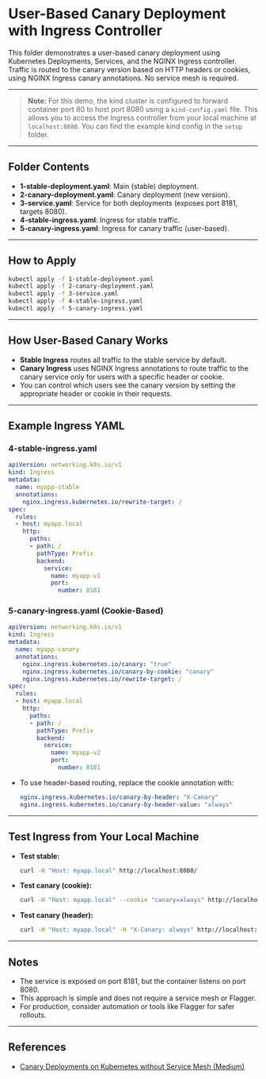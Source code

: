 # User-Based Canary Deployment with Ingress Controller

This folder demonstrates a user-based canary deployment using Kubernetes Deployments, Services, and the NGINX Ingress controller. Traffic is routed to the canary version based on HTTP headers or cookies, using NGINX Ingress canary annotations. No service mesh is required.

---

> **Note:**
> For this demo, the kind cluster is configured to forward container port 80 to host port 8080 using a `kind-config.yaml` file. This allows you to access the Ingress controller from your local machine at `localhost:8080`. You can find the example kind config in the `setup` folder.

---

## Folder Contents
- **1-stable-deployment.yaml**: Main (stable) deployment.
- **2-canary-deployment.yaml**: Canary deployment (new version).
- **3-service.yaml**: Service for both deployments (exposes port 8181, targets 8080).
- **4-stable-ingress.yaml**: Ingress for stable traffic.
- **5-canary-ingress.yaml**: Ingress for canary traffic (user-based).

---

## How to Apply

```sh
kubectl apply -f 1-stable-deployment.yaml
kubectl apply -f 2-canary-deployment.yaml
kubectl apply -f 3-service.yaml
kubectl apply -f 4-stable-ingress.yaml
kubectl apply -f 5-canary-ingress.yaml
```

---

## How User-Based Canary Works

- **Stable Ingress** routes all traffic to the stable service by default.
- **Canary Ingress** uses NGINX Ingress annotations to route traffic to the canary service only for users with a specific header or cookie.
- You can control which users see the canary version by setting the appropriate header or cookie in their requests.

---

## Example Ingress YAML

### 4-stable-ingress.yaml
```yaml
apiVersion: networking.k8s.io/v1
kind: Ingress
metadata:
  name: myapp-stable
  annotations:
    nginx.ingress.kubernetes.io/rewrite-target: /
spec:
  rules:
  - host: myapp.local
    http:
      paths:
      - path: /
        pathType: Prefix
        backend:
          service:
            name: myapp-v1
            port:
              number: 8181
```

### 5-canary-ingress.yaml (Cookie-Based)
```yaml
apiVersion: networking.k8s.io/v1
kind: Ingress
metadata:
  name: myapp-canary
  annotations:
    nginx.ingress.kubernetes.io/canary: "true"
    nginx.ingress.kubernetes.io/canary-by-cookie: "canary"
    nginx.ingress.kubernetes.io/rewrite-target: /
spec:
  rules:
  - host: myapp.local
    http:
      paths:
      - path: /
        pathType: Prefix
        backend:
          service:
            name: myapp-v2
            port:
              number: 8181
```

- To use header-based routing, replace the cookie annotation with:
  ```yaml
  nginx.ingress.kubernetes.io/canary-by-header: "X-Canary"
  nginx.ingress.kubernetes.io/canary-by-header-value: "always"
  ```

---

## Test Ingress from Your Local Machine

- **Test stable:**
  ```sh
  curl -H "Host: myapp.local" http://localhost:8080/
  ```
- **Test canary (cookie):**
  ```sh
  curl -H "Host: myapp.local" --cookie "canary=always" http://localhost:8080/
  ```
- **Test canary (header):**
  ```sh
  curl -H "Host: myapp.local" -H "X-Canary: always" http://localhost:8080/
  ```

---

## Notes
- The service is exposed on port 8181, but the container listens on port 8080.
- This approach is simple and does not require a service mesh or Flagger.
- For production, consider automation or tools like Flagger for safer rollouts. 

---

## References
- [Canary Deployments on Kubernetes without Service Mesh (Medium)](https://medium.com/@domi.stoehr/canary-deployments-on-kubernetes-without-service-mesh-425b7e4cc862) 